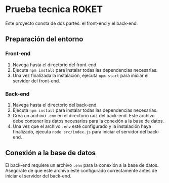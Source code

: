 # Prueba tecnica ROKET

Este proyecto consta de dos partes: el front-end y el back-end.

## Preparación del entorno

### Front-end

1. Navega hasta el directorio del front-end.
2. Ejecuta `npm install` para instalar todas las dependencias necesarias.
3. Una vez finalizada la instalación, ejecuta `npm start` para iniciar el servidor del front-end.

### Back-end

1. Navega hasta el directorio del back-end.
2. Ejecuta `npm install` para instalar todas las dependencias necesarias.
3. Crea un archivo `.env` en el directorio raíz del back-end. Este archivo debe contener los datos necesarios para la conexión a la base de datos.
4. Una vez que el archivo `.env` esté configurado y la instalación haya finalizado, ejecuta `node src/index.js` para iniciar el servidor del back-end.

## Conexión a la base de datos

El back-end requiere un archivo `.env` para la conexión a la base de datos. Asegúrate de que este archivo esté configurado correctamente antes de iniciar el servidor del back-end.
